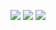 ![](https://s3-ap-northeast-1.amazonaws.com/g0v-hackmd-images/uploads/upload_b5c0e0683eb0b67f76eeea35e6d73927.jpg)
![](https://s3-ap-northeast-1.amazonaws.com/g0v-hackmd-images/uploads/upload_a3a951b61af1393a3f5bed72c06b7e7c.JPG)
![](https://s3-ap-northeast-1.amazonaws.com/g0v-hackmd-images/uploads/upload_954ef07ff935c80a7b5b4c7c0a643b10.JPG)
